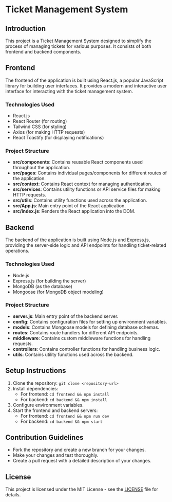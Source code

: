 # Ticket Management System

## Introduction
This project is a Ticket Management System designed to simplify the process of managing tickets for various purposes. It consists of both frontend and backend components.

## Frontend
The frontend of the application is built using React.js, a popular JavaScript library for building user interfaces. It provides a modern and interactive user interface for interacting with the ticket management system.

### Technologies Used
- React.js
- React Router (for routing)
- Tailwind CSS (for styling)
- Axios (for making HTTP requests)
- React Toastify (for displaying notifications)

### Project Structure
- **src/components**: Contains reusable React components used throughout the application.
- **src/pages**: Contains individual pages/components for different routes of the application.
- **src/context**: Contains React context for managing authentication.
- **src/services**: Contains utility functions or API service files for making HTTP requests.
- **src/utils**: Contains utility functions used across the application.
- **src/App.js**: Main entry point of the React application.
- **src/index.js**: Renders the React application into the DOM.

## Backend
The backend of the application is built using Node.js and Express.js, providing the server-side logic and API endpoints for handling ticket-related operations.

### Technologies Used
- Node.js
- Express.js (for building the server)
- MongoDB (as the database)
- Mongoose (for MongoDB object modeling)

### Project Structure
- **server.js**: Main entry point of the backend server.
- **config**: Contains configuration files for setting up environment variables.
- **models**: Contains Mongoose models for defining database schemas.
- **routes**: Contains route handlers for different API endpoints.
- **middleware**: Contains custom middleware functions for handling requests.
- **controllers**: Contains controller functions for handling business logic.
- **utils**: Contains utility functions used across the backend.

## Setup Instructions
1. Clone the repository: `git clone <repository-url>`
2. Install dependencies:
   - For frontend: `cd frontend && npm install`
   - For backend: `cd backend && npm install`
3. Configure environment variables.
4. Start the frontend and backend servers:
   - For frontend: `cd frontend && npm run dev`
   - For backend: `cd backend && npm start`

## Contribution Guidelines
- Fork the repository and create a new branch for your changes.
- Make your changes and test thoroughly.
- Create a pull request with a detailed description of your changes.

## License
This project is licensed under the MIT License - see the [LICENSE](LICENSE) file for details.
